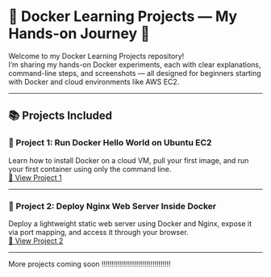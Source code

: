 # 🐳 Docker Learning Projects — My Hands-on Journey 🚀  

Welcome to my Docker Learning Projects repository!  
I’m sharing my hands-on Docker experiments, each with clear explanations, command-line steps, and screenshots — all designed for beginners starting with Docker and cloud environments like AWS EC2.  

---

## 📚 Projects Included  

### 🐳 Project 1: Run Docker Hello World on Ubuntu EC2  
Learn how to install Docker on a cloud VM, pull your first image, and run your first container using only the command line.  
[🔗 View Project 1](./01_hello_world/README.md)  

---

### 🐳 Project 2: Deploy Nginx Web Server Inside Docker  
Deploy a lightweight static web server using Docker and Nginx, expose it via port mapping, and access it through your browser.  
[🔗 View Project 2](./02_nginx_static_site/README.md)  

---

More projects coming soon !!!!!!!!!!!!!!!!!!!!!!!!!!!!!!!!!!



